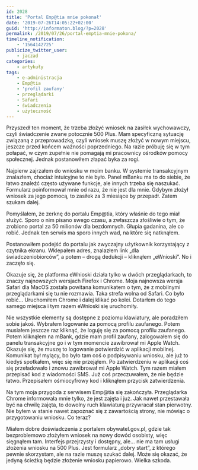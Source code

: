 ```yaml
---
id: 2028
title: 'Portal Emp@tia mnie pokonał'
date: '2019-07-26T14:05:22+02:00'
guid: 'http://informaton.blog/?p=2028'
permalink: /2019/07/26/portal-emptia-mnie-pokona/
timeline_notification:
    - '1564142725'
publicize_twitter_user:
    - jaczad
categories:
    - artykuły
tags:
    - e-administracja
    - Emp@tia
    - 'profil zaufany'
    - przeglądarki
    - Safari
    - świadczenia
    - użyteczność
---
```


Przyszedł ten moment, że trzeba złożyć wniosek na zasiłek wychowawczy, czyli świadczenie zwane potocznie 500 Plus. Mam specyficzną sytuację związaną z przeprowadzką, czyli wniosek muszę złożyć w nowym miejscu, jeszcze przed końcem ważności poprzedniego. Na razie próbuję się w tym połapać, w czym zupełnie nie pomagają mi pracownicy ośrodków pomocy społecznej. Jednak postanowiłem złapać byka za rogi.

Najpierw zajrzałem do wniosku w moim banku. W systemie transakcyjnym znalazłem, chociaż intuicyjne to nie było. Panel mBanku ma to do siebie, że łatwo znaleźć często używane funkcje, ale innych trzeba się naszukać. Formularz poinformował mnie od razu, że nie jest dla mnie. Gdybym złożył wniosek za jego pomocą, to zasiłek za 3 miesiące by przepadł. Zatem szukam dalej.

Pomyślałem, że zerknę do portalu Emp@tia, który właśnie do tego miał służyć. Sporo o nim pisano swego czasu, a zwłaszcza złośliwie o tym, że zrobiono portal za 50 milionów dla bezdomnych. Głupia gadanina, ale co robić. Jednak ten serwis ma sporo innych wad, na które się natknąłem.

Postanowiłem podejść do portalu jak zwyczajny użytkownik korzystający z czytnika ekranu. Wklepałem adres, znalazłem link „dla świadczeniobiorców”, a potem – drogą dedukcji – kliknąłem „eWnioski”. No i zaczęło się.

Okazuje się, że platforma eWnioski działa tylko w dwóch przeglądarkach, to znaczy najnowszych wersjach Firefox i Chrome. Moja najnowsza wersja Safari dla MacOS została powitana komunikatem o tym, że z mobilnymi przeglądarkami się tu nie rozmawia. Taka strefa wolna od Safari. Co było robić… Uruchomiłem Chrome i dalej klikać po kolei. Dotarłem do tego samego miejsca i tym razem eWnioski się uruchomiły.

Nie wszystkie elementy są dostępne z poziomu klawiatury, ale poradziłem sobie jakoś. Wybrałem logowanie za pomocą profilu zaufanego. Potem musiałem jeszcze raz kliknąć, że loguję się za pomocą profilu zaufanego. Potem kliknąłem na mBank, gdzie mam profil zaufany, zalogowałem się do panelu transakcyjne go i w tym momencie zawibrował mi Apple Watch. Okazuje się, że muszę to logowanie potwierdzić w aplikacji mobilnej. Komunikat był mylący, bo było tam coś o podpisywaniu wniosku, ale już to kiedyś spotkałem, więc się nie przejąłem. Po zatwierdzeniu w aplikacji coś się przeładowało i znowu zawibrował mi Apple Watch. Tym razem miałem przepisać kod z wiadomości SMS. Już coś przeczuwałem, że nie będzie łatwo. Przepisałem ośmiocyfrowy kod i kliknąłem przycisk zatwierdzenia.

Na tym moja przygoda z serwisem Emp@tia się zakończyła. Przeglądarka Chrome informowała mnie tylko, że jest zajęta i już. Jak nawet przestawała być na chwilę zajęta, to dowolny ruch klawiaturą przywracał stan pierwotny. Nie byłem w stanie nawet zapoznać się z zawartością strony, nie mówiąc o przygotowaniu wniosku. Co teraz?

Miałem dobre doświadczenia z portalem obywatel.gov.pl, gdzie tak bezproblemowo złożyłem wniosek na nowy dowód osobisty, więc sięgnąłem tam. Interfejs przejrzysty i dostępny, ale… nie ma tam usługi złożenia wniosku na 500 Plus. Jest formularz „dobry start”, z którego pewnie skorzystam, ale na razie muszę szukać dalej. Może się okazać, że jedyną ścieżką będzie złożenie wniosku papierowo. Wielka szkoda.
